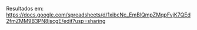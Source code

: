 Resultados em: https://docs.google.com/spreadsheets/d/1xibcNc_EmBlQmpZMqpFvjK7QEd2fmZMM9B3PN8jscgE/edit?usp=sharing
